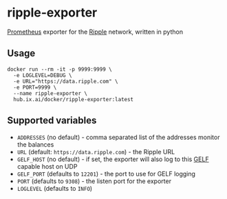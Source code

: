 # ripple-exporter

[Prometheus](https://prometheus.io) exporter for the [Ripple](https://ripple.com/) network, written in python

## Usage
```
docker run --rm -it -p 9999:9999 \
  -e LOGLEVEL=DEBUG \
  -e URL="https://data.ripple.com" \
  -e PORT=9999 \
  --name ripple-exporter \
  hub.ix.ai/docker/ripple-exporter:latest
```

## Supported variables
* `ADDRESSES` (no default) - comma separated list of the addresses monitor the balances
* `URL` (default: `https://data.ripple.com`) - the Ripple URL
* `GELF_HOST` (no default) - if set, the exporter will also log to this [GELF](https://docs.graylog.org/en/3.0/pages/gelf.html) capable host on UDP
* `GELF_PORT` (defaults to `12201`) - the port to use for GELF logging
* `PORT` (defaults to `9308`) - the listen port for the exporter
* `LOGLEVEL` (defaults to `INFO`)
